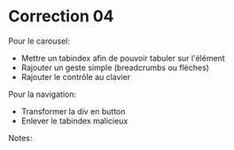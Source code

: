 <!-- .slide: class="exercice small" -->

# Correction 04

Pour le carousel:
* Mettre un tabindex afin de pouvoir tabuler sur l'élément
* Rajouter un geste simple (breadcrumbs ou flèches)
* Rajouter le contrôle au clavier

Pour la navigation: 
* Transformer la div en button
* Enlever le tabindex malicieux

Notes:

